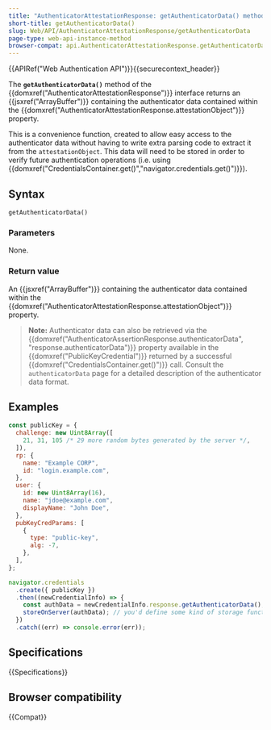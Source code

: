 ```yaml
---
title: "AuthenticatorAttestationResponse: getAuthenticatorData() method"
short-title: getAuthenticatorData()
slug: Web/API/AuthenticatorAttestationResponse/getAuthenticatorData
page-type: web-api-instance-method
browser-compat: api.AuthenticatorAttestationResponse.getAuthenticatorData
---
```


{{APIRef("Web Authentication API")}}{{securecontext_header}}

The **`getAuthenticatorData()`** method of the {{domxref("AuthenticatorAttestationResponse")}} interface returns an {{jsxref("ArrayBuffer")}} containing the authenticator data contained within the {{domxref("AuthenticatorAttestationResponse.attestationObject")}} property.

This is a convenience function, created to allow easy access to the authenticator data without having to write extra parsing code to extract it from the `attestationObject`. This data will need to be stored in order to verify future authentication operations (i.e. using {{domxref("CredentialsContainer.get()","navigator.credentials.get()")}}).

## Syntax

```js-nolint
getAuthenticatorData()
```

### Parameters

None.

### Return value

An {{jsxref("ArrayBuffer")}} containing the authenticator data contained within the {{domxref("AuthenticatorAttestationResponse.attestationObject")}} property.

> **Note:** Authenticator data can also be retrieved via the {{domxref("AuthenticatorAssertionResponse.authenticatorData", "response.authenticatorData")}} property available in the {{domxref("PublicKeyCredential")}} returned by a successful {{domxref("CredentialsContainer.get()")}} call. Consult the `authenticatorData` page for a detailed description of the authenticator data format.

## Examples

```js
const publicKey = {
  challenge: new Uint8Array([
    21, 31, 105 /* 29 more random bytes generated by the server */,
  ]),
  rp: {
    name: "Example CORP",
    id: "login.example.com",
  },
  user: {
    id: new Uint8Array(16),
    name: "jdoe@example.com",
    displayName: "John Doe",
  },
  pubKeyCredParams: [
    {
      type: "public-key",
      alg: -7,
    },
  ],
};

navigator.credentials
  .create({ publicKey })
  .then((newCredentialInfo) => {
    const authData = newCredentialInfo.response.getAuthenticatorData();
    storeOnServer(authData); // you'd define some kind of storage function yourself
  })
  .catch((err) => console.error(err));
```

## Specifications

{{Specifications}}

## Browser compatibility

{{Compat}}
